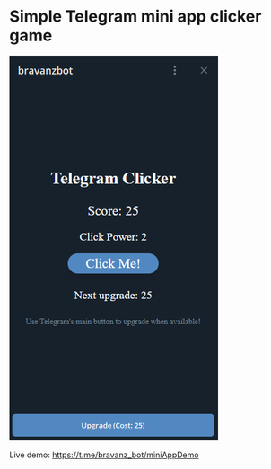 # Simple Telegram mini app clicker game

![Preview](.github/example.png)

Live demo: https://t.me/bravanz_bot/miniAppDemo
